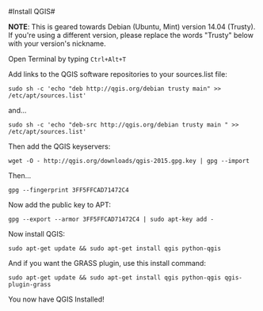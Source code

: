#Install QGIS#

**NOTE**: This is geared towards Debian (Ubuntu, Mint) version 14.04 (Trusty). If you're using a different version, please replace the words "Trusty" below with your version's nickname.

Open Terminal by typing `Ctrl+Alt+T`

Add links to the QGIS software repositories to your sources.list file:


	sudo sh -c 'echo "deb http://qgis.org/debian trusty main" >> /etc/apt/sources.list'

and...

	sudo sh -c 'echo "deb-src http://qgis.org/debian trusty main " >> /etc/apt/sources.list'

Then add the QGIS  keyservers:

	wget -O - http://qgis.org/downloads/qgis-2015.gpg.key | gpg --import

Then...

	gpg --fingerprint 3FF5FFCAD71472C4

Now add the public key to APT:

	gpg --export --armor 3FF5FFCAD71472C4 | sudo apt-key add -

Now install QGIS:

	sudo apt-get update && sudo apt-get install qgis python-qgis

And if you want the GRASS plugin, use this install command:

	sudo apt-get update && sudo apt-get install qgis python-qgis qgis-plugin-grass

You now have QGIS Installed!